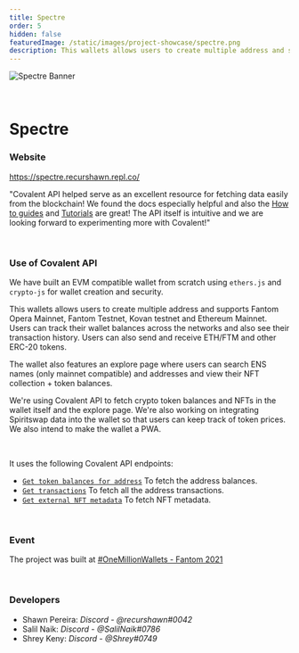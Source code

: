 ```yaml
---
title: Spectre
order: 5
hidden: false
featuredImage: /static/images/project-showcase/spectre.png
description: This wallets allows users to create multiple address and supports Fantom Opera Mainnet, Fantom Testnet, Kovan testnet and Ethereum Mainnet.
---
```


![Spectre Banner](/static/images/project-showcase/spectre.png)

&nbsp;

# Spectre

### Website

https://spectre.recurshawn.repl.co/

<Aside>

"Covalent API helped serve as an excellent resource for fetching data easily from the blockchain! We found the docs especially helpful and also the [How to guides](http://localhost:1313/docs/learn/guides) and [Tutorials](http://localhost:1313/docs/learn/tutorials) are great! The API itself is intuitive and we are looking forward to experimenting more with Covalent!"

</Aside>

&nbsp;

### Use of Covalent API

We have built an EVM compatible wallet from scratch using `ethers.js` and `crypto-js` for wallet creation and security.

This wallets allows users to create multiple address and supports Fantom Opera Mainnet, Fantom Testnet, Kovan testnet and Ethereum Mainnet. Users can track their wallet balances across the networks and also see their transaction history. Users can also send and receive ETH/FTM and other ERC-20 tokens. 

The wallet also features an explore page where users can search ENS names (only mainnet compatible) and addresses and view their NFT collection + token balances. 

We're using Covalent API to fetch crypto token balances and NFTs in the wallet itself and the explore page. We're also working on integrating Spiritswap data into the wallet so that users can keep track of token prices. We also intend to make the wallet a PWA.

&nbsp;

It uses the following Covalent API endpoints:
- [`Get token balances for address`](https://www.covalenthq.com/docs/api/#get-/v1/{chain_id}/address/{address}/balances_v2/) To fetch the address balances.
- [`Get transactions`](https://www.covalenthq.com/docs/api/#get-/v1/{chain_id}/address/{address}/transactions_v2/) To fetch all the address transactions.
- [`Get external NFT metadata`](https://www.covalenthq.com/docs/api/#get-/v1/{chain_id}/tokens/{contract_address}/nft_metadata/{token_id}/) To fetch NFT metadata.


&nbsp;

### Event

The project was built at [#OneMillionWallets - Fantom 2021](https://www.covalenthq.com/blog/omw-fantom-winners/)

&nbsp;

### Developers
- Shawn Pereira: _Discord - @recurshawn#0042_
- Salil Naik: _Discord - @SalilNaik#0786_
- Shrey Keny: _Discord - @Shrey#0749_ 